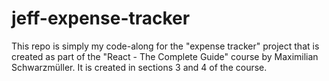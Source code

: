 # jeff-expense-tracker

This repo is simply my code-along for the "expense tracker" project that is created as part of the "React - The Complete Guide" course by Maximilian Schwarzmüller.
It is created in sections 3 and 4 of the course.